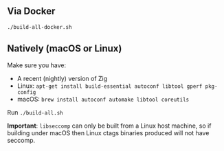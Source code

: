 
## Via Docker

```sh
./build-all-docker.sh
```

## Natively (macOS or Linux)

Make sure you have:

* A recent (nightly) version of Zig
* Linux: `apt-get install build-essential autoconf libtool gperf pkg-config`
* macOS: `brew install autoconf automake libtool coreutils`

Run `./build-all.sh`

**Important**: `libseccomp` can only be built from a Linux host machine, so if building under macOS then Linux ctags binaries produced will not have seccomp.
